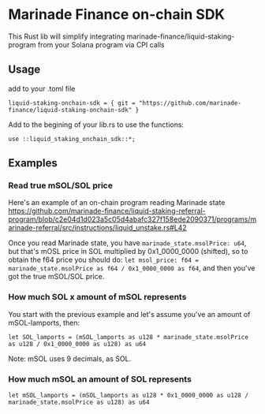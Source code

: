 # Marinade Finance on-chain SDK

This Rust lib will simplify integrating marinade-finance/liquid-staking-program from your Solana program via CPI calls
## Usage
add to your .toml file
```
liquid-staking-onchain-sdk = { git = "https://github.com/marinade-finance/liquid-staking-onchain-sdk" }
```
Add to the begining of your lib.rs to use the functions:
```
use ::liquid_staking_onchain_sdk::*;
```

## Examples

### Read true mSOL/SOL price

Here's an example of an on-chain program reading Marinade state
https://github.com/marinade-finance/liquid-staking-referral-program/blob/c2e04d1d023a5c05d4abafc327f158ede2090371/programs/marinade-referral/src/instructions/liquid_unstake.rs#L42

Once you read Marinade state, you have `marinade_state.msolPrice: u64`, but that's mOSL price in SOL multiplied by 0x1_0000_0000 (shifted), so to obtain the f64 price you should do: `let msol_price: f64 = marinade_state.msolPrice as f64 / 0x1_0000_0000 as f64`, and then you've got the true mSOL/SOL price.

### How much SOL x amount of mSOL represents

You start with the previous example and let's assume you've an amount of mSOL-lamports, then:

`let SOL_lamports = (mSOL_lamports as u128 * marinade_state.msolPrice as u128 / 0x1_0000_0000 as u128) as u64`

Note: mSOL uses 9 decimals, as SOL.

### How much mSOL an amount of SOL represents

`let mSOL_lamports = (mSOL_lamports as u128 * 0x1_0000_0000 as u128 / marinade_state.msolPrice as u128) as u64`

